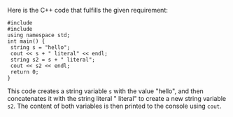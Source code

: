 Here is the C++ code that fulfills the given requirement:
```
#include 
#include 
using namespace std;
int main() {
 string s = "hello";
 cout << s + " literal" << endl;
 string s2 = s + " literal";
 cout << s2 << endl;
 return 0;
}
```
This code creates a string variable `s` with the value "hello", and then concatenates it with the string literal " literal" to create a new string variable `s2`. The content of both variables is then printed to the console using `cout`.

